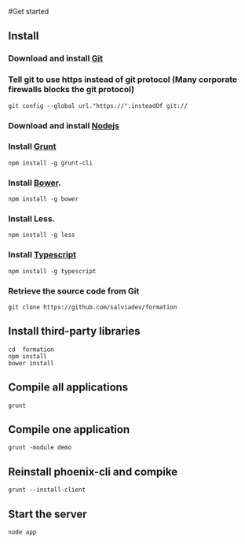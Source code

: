 #Get started

## Install 

### Download and install [Git](https://git-for-windows.github.io/)

### Tell git to use https instead of git protocol (Many corporate firewalls blocks the git protocol)

`git config --global url."https://".insteadOf git://`

### Download and install [Nodejs](https://nodejs.org/)

### Install [Grunt](http://gruntjs.com/)

`npm install -g grunt-cli`

### Install [Bower](http://bower.io/).

`npm install -g bower`

### Install Less.

`npm install -g less`

### Install [Typescript](http://www.typescriptlang.org/)

`npm install -g typescript`

### Retrieve the source code from Git

`git clone https://github.com/salviadev/formation`

## Install third-party libraries

```
cd  formation
npm install
bower install
```

## Compile all applications

`grunt`

## Compile one application

`grunt -module demo`

## Reinstall phoenix-cli and compike

`grunt --install-client`


## Start the server

`node app`
